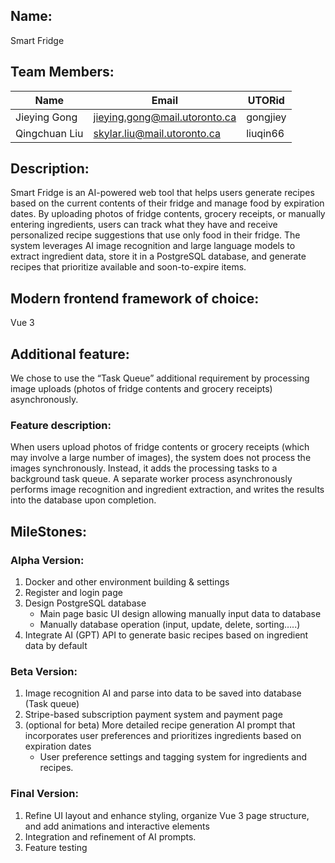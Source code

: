 ## Name:
Smart Fridge

## Team Members:
| Name          | Email                        | UTORid     |
|---------------|------------------------------|------------|
| Jieying Gong  | jieying.gong@mail.utoronto.ca | gongjiey   |
| Qingchuan Liu | skylar.liu@mail.utoronto.ca   | liuqin66   |

## Description:
Smart Fridge is an AI-powered web tool that helps users generate recipes based on the current contents of their fridge and manage food by expiration dates. By uploading photos of fridge contents, grocery receipts, or manually entering ingredients, users can track what they have and receive personalized recipe suggestions that use only food in their fridge. The system leverages AI image recognition and large language models to extract ingredient data, store it in a PostgreSQL database, and generate recipes that prioritize available and soon-to-expire items.

## Modern frontend framework of choice:
Vue 3

## Additional feature:
We chose to use the “Task Queue” additional requirement by processing image uploads (photos of fridge contents and grocery receipts) asynchronously.
### Feature description:  
When users upload photos of fridge contents or grocery receipts (which may involve a large number of images), the system does not process the images synchronously. Instead, it adds the processing tasks to a background task queue. A separate worker process asynchronously performs image recognition and ingredient extraction, and writes the results into the database upon completion.

## MileStones:
### Alpha Version:
1. Docker and other environment building & settings
2. Register and login page
3. Design PostgreSQL database
    -	Main page basic UI design allowing manually input data to database
    - 	Manually database operation (input, update, delete, sorting…..)
4. Integrate AI (GPT) API to generate basic recipes based on ingredient data by default

### Beta Version:
1. Image recognition AI and parse into data to be saved into database (Task queue)
2. Stripe-based subscription payment system and payment page
3. (optional for beta) More detailed recipe generation AI prompt that incorporates user preferences and prioritizes ingredients based on expiration dates
    - User preference settings and tagging system for ingredients and recipes.

### Final Version:
1. Refine UI layout and enhance styling, organize Vue 3 page structure, and add animations and interactive elements
2. Integration and refinement of AI prompts.
3. Feature testing
